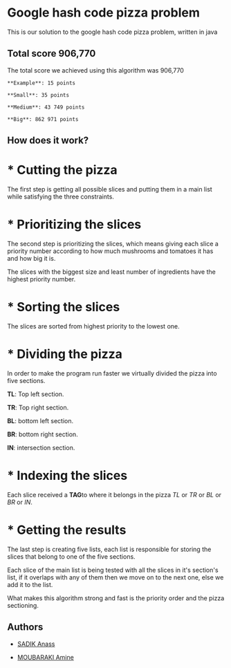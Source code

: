 # Google hash code pizza problem

This is our solution to the google hash code pizza problem, written in java

## Total score 906,770

The total score we achieved using this algorithm was 906,770 

```
**Example**: 15 points

**Small**: 35 points

**Medium**: 43 749 points

**Big**: 862 971 points

```

## How does it work?

# * Cutting the pizza

The first step is getting all possible slices and putting them in a main list while satisfying the three constraints.

# * Prioritizing the slices

The second step is prioritizing the slices, which means giving each slice a priority number according to how much mushrooms and tomatoes it has and how big it is.

The slices with the biggest size and least number of ingredients have the highest priority number.

# * Sorting the slices

The slices are sorted from highest priority to the lowest one.

# * Dividing the pizza

In order to make the program run faster we virtually divided the pizza into five sections.

**TL**: Top left section.

**TR**: Top right section.

**BL**: bottom left section.

**BR**: bottom right section.

**IN**: intersection section.

# * Indexing the slices

Each slice received a **TAG**to where it belongs in the pizza *TL* or *TR* or *BL* or *BR* or *IN*.

# * Getting the results

The last step is creating five lists, each list is responsible for storing the slices that belong to one of the five sections.

Each slice of the main list is being tested with all the slices in it's section's list, if it overlaps with any of them then we move on to the next one, else we add it to the list.

What makes this algorithm strong and fast is the priority order and the pizza sectioning.

## Authors

* [SADIK Anass](https://github.com/anass05)

* [MOUBARAKI Amine](https://github.com/MOUBARAKI)
